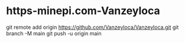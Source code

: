 # https-minepi.com-Vanzeyloca
git remote add origin https://github.com/Vanzeyloca/Vanzeyloca.git git branch -M main git push -u origin main
